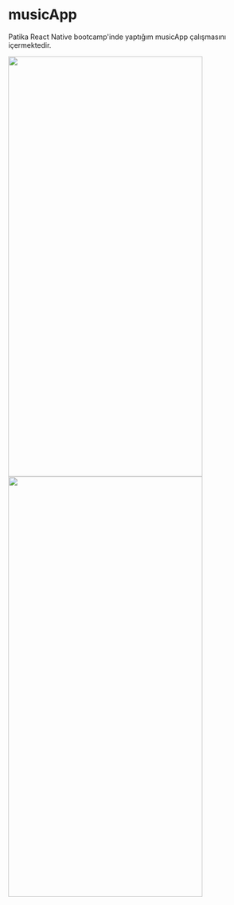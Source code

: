 # musicApp

Patika React Native bootcamp'inde yaptığım musicApp çalışmasını içermektedir.

<img src="https://user-images.githubusercontent.com/43263983/222986730-cca73d66-618c-4f27-aec2-7249789ad407.png" height="844" width="390">

<img src="https://user-images.githubusercontent.com/43263983/222986734-405712ef-2da1-4c42-92a2-383d218448d6.png" height="844" width="390">
